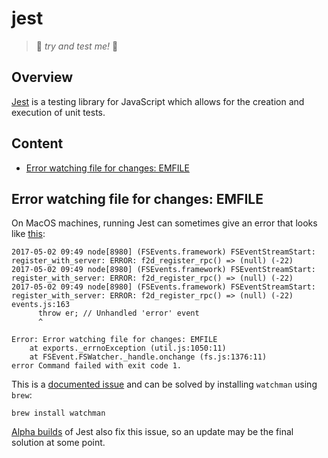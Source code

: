 # jest
> :crown: _try and test me!_ :crown:

## Overview

[Jest](https://facebook.github.io/jest/) is a testing library for JavaScript which allows for the creation and execution of unit tests.

## Content

- [Error watching file for changes: EMFILE](#error-watching-file-for-changes-emfile)

## Error watching file for changes: EMFILE

On MacOS machines, running Jest can sometimes give an error that looks like [this](https://github.com/facebook/jest/issues/3436#issue-225756491):

```
2017-05-02 09:49 node[8980] (FSEvents.framework) FSEventStreamStart: register_with_server: ERROR: f2d_register_rpc() => (null) (-22)
2017-05-02 09:49 node[8980] (FSEvents.framework) FSEventStreamStart: register_with_server: ERROR: f2d_register_rpc() => (null) (-22)
2017-05-02 09:49 node[8980] (FSEvents.framework) FSEventStreamStart: register_with_server: ERROR: f2d_register_rpc() => (null) (-22)
events.js:163
      throw er; // Unhandled 'error' event
      ^

Error: Error watching file for changes: EMFILE
    at exports._errnoException (util.js:1050:11)
    at FSEvent.FSWatcher._handle.onchange (fs.js:1376:11)
error Command failed with exit code 1.
```

This is a [documented issue](https://github.com/facebook/jest/issues/3436) and can be solved by installing `watchman` using `brew`:

`brew install watchman`

[Alpha builds](https://github.com/facebook/jest/issues/1767#issuecomment-313434888) of Jest also fix this issue, so an update may be the final solution at some point.
